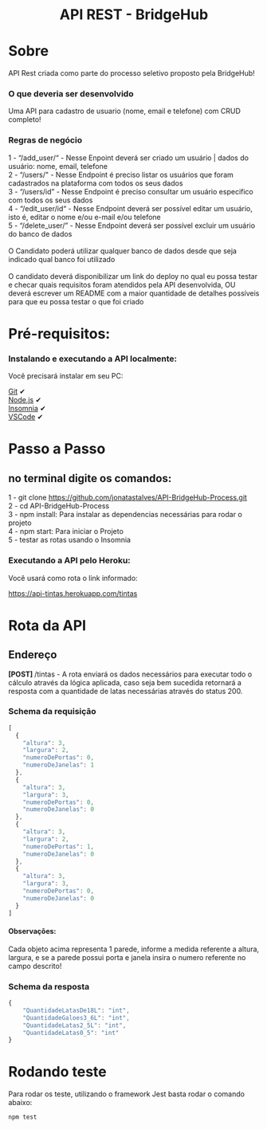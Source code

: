<p align="center">
  <h1 align="center">API REST - BridgeHub</h1>
</p>  


# Sobre

API Rest criada como parte do processo seletivo proposto pela BridgeHub!

### O que deveria ser desenvolvido

Uma API para cadastro de usuario (nome, email e telefone) com CRUD completo!

### Regras de negócio

1 - “/add_user/“ - Nesse Enpoint deverá ser criado um usuário | dados do usuário: nome, email, telefone<br>
2 - “/users/" - Nesse Endpoint é preciso listar os usuários que foram cadastrados na plataforma com todos os seus dados<br>
3 - “/users/id” - Nesse Endpoint é preciso consultar um usuário especifico com todos os seus dados<br>
4 - “/edit_user/id“ - Nesse Endpoint deverá ser possível editar um usuário, isto é, editar o nome e/ou e-mail e/ou telefone<br>
5 - “/delete_user/” - Nesse Endpoint deverá ser possível excluir um usuário do banco de dados<br>
<br>
O Candidato poderá utilizar qualquer banco de dados desde que seja indicado qual banco foi utilizado<br>
<br>
O candidato deverá disponibilizar um link do deploy no qual eu possa testar e checar quais requisitos foram atendidos pela API desenvolvida, OU deverá escrever um README com a maior quantidade de detalhes possíveis para que eu possa testar o que foi criado<br>

# Pré-requisitos:

### Instalando e executando a API localmente:

Você precisará instalar em seu PC: <br>

[Git](https://git-scm.com) ✔ <br>
[Node.js](https://nodejs.org/en/) ✔ <br>
[Insomnia](https://insomnia.rest/download) ✔ <br>
[VSCode](https://code.visualstudio.com/) ✔ <br>

# Passo a Passo
## no terminal digite os comandos:

1 - git clone https://github.com/jonatastalves/API-BridgeHub-Process.git<br>
2 - cd API-BridgeHub-Process<br>
3 - npm install: Para instalar as dependencias necessárias para rodar o projeto<br>
4 - npm start: Para iniciar o Projeto<br>
5 - testar as rotas usando o Insomnia<br>

### Executando a API pelo Heroku:

Você usará como rota o link informado:

https://api-tintas.herokuapp.com/tintas


# Rota da API

## Endereço

<b>[POST] </b> /tintas - A rota enviará os dados necessários para executar todo o cálculo através da lógica aplicada, caso seja bem sucedida retornará a resposta com a quantidade de latas necessárias através do status 200. <br>

### Schema da requisição 

```javascript
[
  {
    "altura": 3,
    "largura": 2,
    "numeroDePortas": 0,
    "numeroDeJanelas": 1
  },
  {
    "altura": 3,
    "largura": 3,
    "numeroDePortas": 0,
    "numeroDeJanelas": 0
  },
  {
    "altura": 3,
    "largura": 2,
    "numeroDePortas": 1,
    "numeroDeJanelas": 0
  },
  {
    "altura": 3,
    "largura": 3,
    "numeroDePortas": 0,
    "numeroDeJanelas": 0
  }
]
```
<h4>Observações:</h4>
Cada objeto acima representa 1 parede, informe a medida referente a altura, largura, e se a parede possui porta e janela insira o numero referente no campo descrito!

### Schema da resposta 

```javascript
{
	"QuantidadeLatasDe18L": "int",
	"QuantidadeGaloes3_6L": "int",
	"QuantidadeLatas2_5L": "int",
	"QuantidadeLatas0_5": "int"
}

```

# Rodando teste

Para rodar os teste, utilizando o framework Jest basta rodar o comando abaixo:

```
npm test
```

